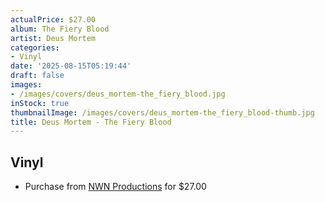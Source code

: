 ```yaml
---
actualPrice: $27.00
album: The Fiery Blood
artist: Deus Mortem
categories:
- Vinyl
date: '2025-08-15T05:19:44'
draft: false
images:
- /images/covers/deus_mortem-the_fiery_blood.jpg
inStock: true
thumbnailImage: /images/covers/deus_mortem-the_fiery_blood-thumb.jpg
title: Deus Mortem - The Fiery Blood
---
```


## Vinyl
* Purchase from [NWN Productions](http://shop.nwnprod.com/index.php?route=product/product&path=75&product_id=14612&sort=pd.name&order=ASC) for $27.00

